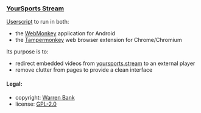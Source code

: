 ### [YourSports Stream](https://github.com/warren-bank/crx-YourSports-Stream/tree/webmonkey-userscript/es5)

[Userscript](https://github.com/warren-bank/crx-YourSports-Stream/raw/webmonkey-userscript/es5/webmonkey-userscript/YourSports-Stream.user.js) to run in both:
* the [WebMonkey](https://github.com/warren-bank/Android-WebMonkey) application for Android
* the [Tampermonkey](https://chrome.google.com/webstore/detail/tampermonkey/dhdgffkkebhmkfjojejmpbldmpobfkfo) web browser extension for Chrome/Chromium

Its purpose is to:
* redirect embedded videos from [yoursports.stream](http://yoursports.to/) to an external player
* remove clutter from pages to provide a clean interface

#### Legal:

* copyright: [Warren Bank](https://github.com/warren-bank)
* license: [GPL-2.0](https://www.gnu.org/licenses/old-licenses/gpl-2.0.txt)
